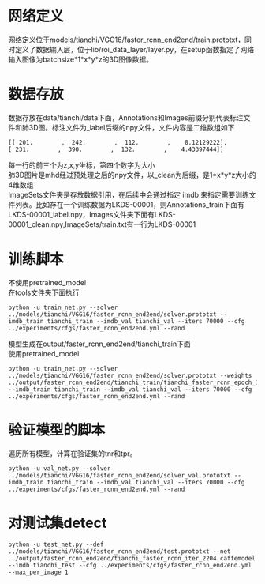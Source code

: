 # 网络定义
网络定义位于models/tianchi/VGG16/faster_rcnn_end2end/train.prototxt，同时定义了数据输入层，位于lib/roi_data_layer/layer.py，在setup函数指定了网络输入图像为batchsize\*1\*x\*y\*z的3D图像数据。
# 数据存放
数据存放在data/tianchi/data下面，Annotations和Images前缀分别代表标注文件和肺3D图。标注文件为_label后缀的npy文件，文件内容是二维数组如下
```
[[ 201.        ,  242.        ,  112.        ,    8.12129222],
[ 231.        ,  390.        ,  132.        ,    4.43397444]]
```
每一行的前三个为z,x,y坐标，第四个数字为大小<br>
肺3D图片是mhd经过预处理之后的npy文件，以_clean为后缀，是1\*x\*y\*z大小的4维数组<br>
ImageSets文件夹是存放数据引用，在后续中会通过指定 imdb 来指定需要训练文件列表。比如存在一个训练数据为LKDS-00001，则Annotations_train下面有LKDS-00001_label.npy，Images文件夹下面有LKDS-00001_clean.npy,ImageSets/train.txt有一行为LKDS-00001

# 训练脚本
不使用pretrained_model<br>
在tools文件夹下面执行
```
python -u train_net.py --solver ../models/tianchi/VGG16/faster_rcnn_end2end/solver.prototxt --imdb_train tianchi_train --imdb_val tianchi_val --iters 70000 --cfg ../experiments/cfgs/faster_rcnn_end2end.yml --rand
```
模型生成在output/faster_rcnn_end2end/tianchi_train下面<br>
使用pretrained_model
```
python -u train_net.py --solver ../models/tianchi/VGG16/faster_rcnn_end2end/solver.prototxt --weights ../output/faster_rcnn_end2end/tianchi_train/tianchi_faster_rcnn_epoch_1083.caffemodel --imdb_train tianchi_train --imdb_val tianchi_val --iters 70000 --cfg ../experiments/cfgs/faster_rcnn_end2end.yml --rand
```
# 验证模型的脚本
遍历所有模型，计算在验证集的tnr和tpr。
```
python -u val_net.py --solver ../models/tianchi/VGG16/faster_rcnn_end2end/solver_val.prototxt --imdb_train tianchi_train --imdb_val tianchi_val --iters 70000 --cfg ../experiments/cfgs/faster_rcnn_end2end.yml --rand
```
# 对测试集detect
```
python -u test_net.py --def ../models/tianchi/VGG16/faster_rcnn_end2end/test.prototxt --net ../output/faster_rcnn_end2end/tianchi_faster_rcnn_iter_2204.caffemodel --imdb tianchi_test --cfg ../experiments/cfgs/faster_rcnn_end2end.yml --max_per_image 1
```
